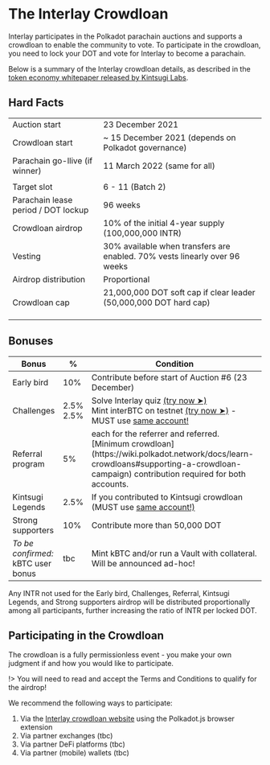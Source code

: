# The Interlay Crowdloan

Interlay participates in the Polkadot parachain auctions and supports a crowdloan to enable the community to vote.
To participate in the crowdloan, you need to lock your DOT and vote for Interlay to become a parachain.

Below is a summary of the Interlay crowdloan details, as described in the [token economy whitepaper released by Kintsugi Labs](https://raw.githubusercontent.com/interlay/whitepapers/master/Interlay_Token_Economy.pdf).

## Hard Facts

<table>
<tbody>
  <tr>
    <td>Auction start</td>
    <td>23 December 2021</td>
  </tr>
  <tr>
    <td>Crowdloan start</td>
    <td>~ 15 December 2021 (depends on Polkadot governance)</td>
  </tr>
  <tr>
    <td>Parachain go-llive (if winner)</td>
    <td>11 March 2022 (same for all)</td>
  </tr>
  <tr>
    <td></td>
    <td></td>
  </tr>
  <tr>
    <td>Target slot</td>
    <td>6 - 11 (Batch 2)</td>
  </tr>
    <tr>
    <td>Parachain lease period / DOT lockup </td>
    <td>96 weeks</td>
  </tr>
  <tr>
    <td>Crowdloan airdrop</td>
    <td>10% of the initial 4-year supply (100,000,000 INTR)</td>
  </tr>
  <tr>
    <tr>
    <td>Vesting</td>
    <td>30% available when transfers are enabled. 70% vests linearly over 96 weeks</td>
  </tr>
  <tr>
    <tr>
    <td>Airdrop distribution</td>
    <td>Proportional</td>
  </tr>
  <tr>
    <td>Crowdloan cap</td>
    <td>21,000,000 DOT soft cap if clear leader<br>(50,000,000 DOT hard cap) <br><br></td>
  </tr>
</tbody>
</table>

## Bonuses 

<table>
<thead>
  <tr>
    <th>Bonus</th>
    <th>%</th>
    <th>Condition</th>
  </tr>
</thead>
<tbody>
  <tr>
    <td>Early bird</td>
    <td>10% </td>
    <td>Contribute before start of Auction #6 (23 December)</td>
  </tr>
  <tr>
    <td>Challenges</td>
    <td>2.5% <br>2.5% </td>
    <td>Solve Interlay quiz <a href="https://interlay.typeform.com/InterlayQuiz">(try now &#10148;)</a> <br>Mint interBTC on testnet <a href="https://bridge.interlay.io/">(try now &#10148;)</a> - MUST use <a href="https://wiki.polkadot.network/docs/learn-accounts">same account!</a></td>
  </tr>
  <tr>
    <td>Referral program</td>
    <td>5% </td>
    <td>each for the referrer and referred. [Minimum crowdloan](https://wiki.polkadot.network/docs/learn-crowdloans#supporting-a-crowdloan-campaign) contribution required for both accounts.</td>
  </tr>
  <tr>
    <td>Kintsugi Legends</td>
    <td>2.5% </td>
    <td>If you contributed to Kintsugi crowdloan (MUST use <a href="https://wiki.polkadot.network/docs/learn-accounts">same account!)</td>
  </tr>
    <tr>
    <td>Strong supporters</td>
    <td>10% </td>
    <td>Contribute more than 50,000 DOT</td>
  </tr>
  <tr>
    <td><i>To be confirmed:</i><br/>kBTC user bonus</td>
    <td>tbc</td>
    <td>Mint kBTC and/or run a Vault with collateral. Will be announced ad-hoc!</td>
  </tr>
</tbody>
</table>

Any INTR not used for the Early bird, Challenges, Referral, Kintsugi Legends, and Strong supporters airdrop will be distributed proportionally among all participants, further increasing the ratio of INTR per locked DOT.

## Participating in the Crowdloan

The crowdloan is a fully permissionless event - you make your own judgment if and how you would like to participate.

!> You will need to read and accept the Terms and Conditions to qualify for the airdrop!

We recommend the following ways to participate:

1. Via the [Interlay crowdloan website](https://crowdloan.interlay.io/) using the Polkadot.js browser extension
2. Via partner exchanges (tbc)
3. Via partner DeFi platforms (tbc)
4. Via partner (mobile) wallets (tbc)
